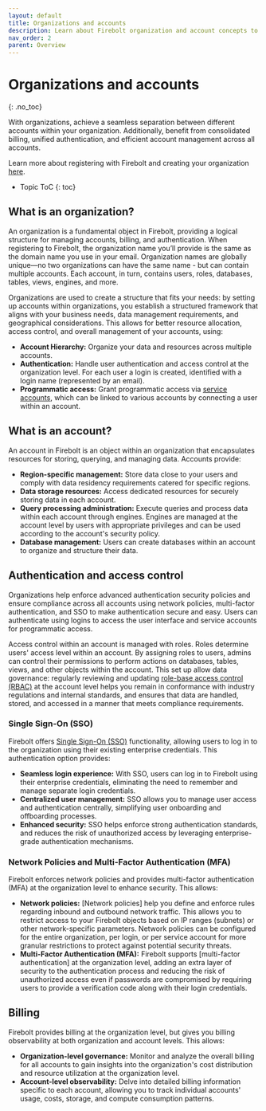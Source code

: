 ```yaml
---
layout: default
title: Organizations and accounts
description: Learn about Firebolt organization and account concepts to help you administer and manage your Firebolt account.
nav_order: 2
parent: Overview
---
```


# Organizations and accounts
{: .no_toc}

With organizations, achieve a seamless separation between different accounts within your organization. Additionally, benefit from consolidated billing, unified authentication, and efficient account management across all accounts. 

Learn more about registering with Firebolt and creating your organization [here](../Guides/managing-your-organization/creating-an-account.md).

* Topic ToC
{: toc}

## What is an organization?
An organization is a fundamental object in Firebolt, providing a logical structure for managing accounts, billing, and authentication. When registering to Firebolt, the organization name you’ll provide is the same as the domain name you use in your email. Organization names are globally unique—no two organizations can have the same name - but can contain multiple accounts. Each account, in turn, contains users, roles, databases, tables, views, engines, and more.

Organizations are used to create a structure that fits your needs: by setting up accounts within organizations, you establish a structured framework that aligns with your business needs, data management requirements, and geographical considerations. This allows for better resource allocation, access control, and overall management of your accounts, using:
 
- **Account Hierarchy:** Organize your data and resources across multiple accounts. 
- **Authentication:** Handle user authentication and access control at the organization level. For each user a login is created, identified with a login name (represented by an email). 
- **Programmatic access:** Grant programmatic access via [service accounts](../Guides/managing-your-organization/service-accounts.md), which can be linked to various accounts by connecting a user within an account. 

## What is an account?
An account in Firebolt is an object within an organization that encapsulates resources for storing, querying, and managing data. Accounts provide:
 
- **Region-specific management:** Store data close to your users and comply with data residency requirements catered for specific regions.
- **Data storage resources:** Access dedicated resources for securely storing data in each account.
- **Query processing administration:** Execute queries and process data within each account through engines. Engines are managed at the account level by users with appropriate privileges and can be used according to the account's security policy.
- **Database management:** Users can create databases within an account to organize and structure their data.

## Authentication and access control
Organizations help enforce advanced authentication security policies and ensure compliance across all accounts using network policies, multi-factor authentication, and SSO to make authentication secure and easy. Users can authenticate using logins to access the user interface and service accounts for programmatic access. 

Access control within an account is managed with roles. Roles determine users' access level within an account. By assigning roles to users, admins can control their permissions to perform actions on databases, tables, views, and other objects within the account. This set up allow data governance: regularly reviewing and updating [role-base access control (RBAC)](../Guides/managing-your-organization/rbac.md) at the account level helps you remain in conformance with industry regulations and internal standards, and ensures that data are handled, stored, and accessed in a manner that meets compliance requirements.

### Single Sign-On (SSO)
Firebolt offers [Single Sign-On (SSO)](../Guides/managing-your-organization/sso.md) functionality, allowing users to log in to the organization using their existing enterprise credentials. This authentication option provides: 
- **Seamless login experience:** With SSO, users can log in to Firebolt using their enterprise credentials, eliminating the need to remember and manage separate login credentials.
- **Centralized user management:** SSO allows you to manage user access and authentication centrally, simplifying user onboarding and offboarding processes. 
- **Enhanced security:** SSO helps enforce strong authentication standards, and reduces the risk of unauthorized access by leveraging enterprise-grade authentication mechanisms. 

### Network Policies and Multi-Factor Authentication (MFA)
Firebolt enforces network policies and provides multi-factor authentication (MFA) at the organization level to enhance security. This allows: 

- **Network policies:** [Network policies] help you define and enforce rules regarding inbound and outbound network traffic. This allows you to restrict access to your Firebolt objects based on IP ranges (subnets) or other network-specific parameters. Network policies can be configured for the entire organization, per login, or per service account for more granular restrictions to protect against potential security threats.
- **Multi-Factor Authentication (MFA):** Firebolt supports [multi-factor authentication] at the organization level, adding an extra layer of security to the authentication process and reducing the risk of unauthorized access even if passwords are compromised by requiring users to provide a verification code along with their login credentials. 

## Billing
Firebolt provides billing at the organization level, but gives you billing observability at both organization and account levels. This allows: 

- **Organization-level governance:** Monitor and analyze the overall billing for all accounts to gain insights into the organization's cost distribution and resource utilization at the organization level. 
- **Account-level observability:** Delve into detailed billing information specific to each account, allowing you to track individual accounts' usage, costs, storage, and compute consumption patterns.
